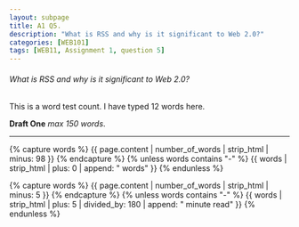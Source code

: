 ```yaml
---
layout: subpage
title: A1 Q5.
description: "What is RSS and why is it significant to Web 2.0?"
categories: [WEB101]
tags: [WEB11, Assignment 1, question 5]
---
```


###### What is RSS and why is it significant to Web 2.0?
This is a word test count. I have typed 12 words here.


**Draft One** *max 150 words*.


---

{% capture words %}
  {{ page.content | number_of_words | strip_html | minus: 98 }}
{% endcapture %}
{% unless words contains "-" %}
  {{ words | strip_html | plus: 0 | append: " words" }}
{% endunless %}

{% capture words %}
  {{ page.content | number_of_words | strip_html | minus: 5 }}
{% endcapture %}
{% unless words contains "-" %}
  {{ words | strip_html | plus: 5 | divided_by: 180 | append: " minute read" }}
{% endunless %}
